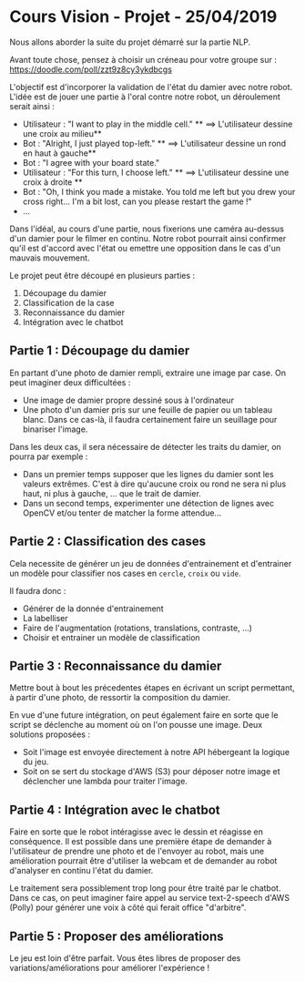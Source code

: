 # Cours Vision - Projet - 25/04/2019

Nous allons aborder la suite du projet démarré sur la partie NLP.

Avant toute chose, pensez à choisir un créneau pour votre groupe sur : https://doodle.com/poll/zzt9z8cy3ykdbcgs

L'objectif est d'incorporer la validation de l'état du damier avec notre robot. L'idée est de jouer une partie à l'oral contre notre robot, un déroulement serait ainsi :

  - Utilisateur : "I want to play in the middle cell." ** ==> L'utilisateur dessine une croix au milieu**
  - Bot : "Alright, I just played top-left."  ** ==> L'utilisateur dessine un rond en haut à gauche**
  - Bot : "I agree with your board state."
  - Utilisateur : "For this turn, I choose left." ** ==> L'utilisateur dessine une croix à droite **
  - Bot : "Oh, I think you made a mistake. You told me left but you drew your cross right... I'm a bit lost, can you please restart the game !"
  - ...

Dans l'idéal, au cours d'une partie, nous fixerions une caméra au-dessus d'un damier pour le filmer en continu. Notre robot pourrait ainsi confirmer qu'il est d'accord avec l'état ou emettre une opposition dans le cas d'un mauvais mouvement.

Le projet peut être découpé en plusieurs parties :

  1. Découpage du damier
  2. Classification de la case
  3. Reconnaissance du damier
  4. Intégration avec le chatbot

## Partie 1 : Découpage du damier

En partant d'une photo de damier rempli, extraire une image par case. On peut imaginer deux difficultées :
  - Une image de damier propre dessiné sous à l'ordinateur
  - Une photo d'un damier pris sur une feuille de papier ou un tableau blanc. Dans ce cas-là, il faudra certainement faire un seuillage pour binariser l'image.

Dans les deux cas, il sera nécessaire de détecter les traits du damier, on pourra par exemple :

  - Dans un premier temps supposer que les lignes du damier sont les valeurs extrêmes. C'est à dire qu'aucune croix ou rond ne sera ni plus haut, ni plus à gauche, ... que le trait de damier.
  - Dans un second temps, experimenter une détection de lignes avec OpenCV et/ou tenter de matcher la forme attendue...

## Partie 2 : Classification des cases

Cela necessite de générer un jeu de données d'entrainement et d'entrainer un modèle pour classifier nos cases en `cercle`, `croix` ou `vide`.

Il faudra donc :

  - Générer de la donnée d'entrainement
  - La labelliser
  - Faire de l'augmentation (rotations, translations, contraste, ...)
  - Choisir et entrainer un modèle de classification

## Partie 3 : Reconnaissance du damier

Mettre bout à bout les précedentes étapes en écrivant un script permettant, à partir d'une photo, de ressortir la composition du damier. 

En vue d'une future intégration, on peut également faire en sorte que le script se déclenche au moment où on l'on pousse une image. Deux solutions proposées :

  - Soit l'image est envoyée directement à notre API hébergeant la logique du jeu.
  - Soit on se sert du stockage d'AWS (S3) pour déposer notre image et déclencher une lambda pour traiter l'image.

## Partie 4 : Intégration avec le chatbot

Faire en sorte que le robot intéragisse avec le dessin et réagisse en conséquence. Il est possible dans une première étape de demander à l'utilisateur de prendre une photo et de l'envoyer au robot, mais une amélioration pourrait être d'utiliser la webcam et de demander au robot d'analyser en continu l'état du damier.

Le traitement sera possiblement trop long pour être traité par le chatbot. Dans ce cas, on peut imaginer faire appel au service text-2-speech d'AWS (Polly) pour générer une voix à côté qui ferait office "d'arbitre".

## Partie 5 : Proposer des améliorations

Le jeu est loin d'être parfait. Vous êtes libres de proposer des variations/améliorations pour améliorer l'expérience !
